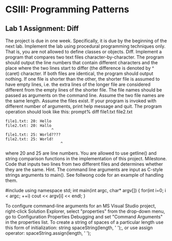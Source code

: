 # CSIII: Programming Patterns 
## Lab 1 Assignment: Diff
The project is due in one week. Specifically, it is due by the beginning of the next lab. 
Implement the lab using procedural programming techniques only. That is, you are not allowed to define classes or objects. 
Diff. Implement a program that compares two text files character-by-character. The program should output the line numbers that contain different characters and the place where the two lines start to differ (the difference is denoted by ^ (caret) character. If both files are identical, the program should output nothing. If one file is shorter than the other, the shorter file is assumed to have empty lines, i.e. the extra lines of the longer file are considered different from the empty lines of the shorter file. 
The file names should be passed as arguments on the command line. Assume the two file names are the same length. Assume the files exist. If your program is invoked with different number of arguments, print help message and quit. The program operation should look like this: 
	prompt% diff file1.txt file2.txt

	file1.txt: 20: Hello
	file2.txt: 20: Hallo
                        ^
	file1.txt: 25: World????
	file2.txt: 25: World!
                            ^
where 20 and 25 are line numbers. 
You are allowed to use getline() and string comparison functions in the implementation of this project. 
Milestone. Code that inputs two lines from two different files and determines whether they are the same. 
Hint. The command line arguments are input as C-style strings arguments to main(). See follwong code for an example of handling them. 

#include  <iostream>
using namespace std; 
int main(int argc, char* argv[])
{ 
	for(int i=0; i < argc; ++i) 
		cout << argv[i] << endl; 
}

To configure command-line arguments for an MS Visual Studio project, right-click Solution Explorer, select "properties" from the drop-down menu, go to Configuration Properties Debugging and set "Command Arguments" in the properties list. 
To create a string of spaces of a particular length use this form of initialization: string spaceString(length, ' ');, or use assign operator: spaceString.assign(length, ' '); 
